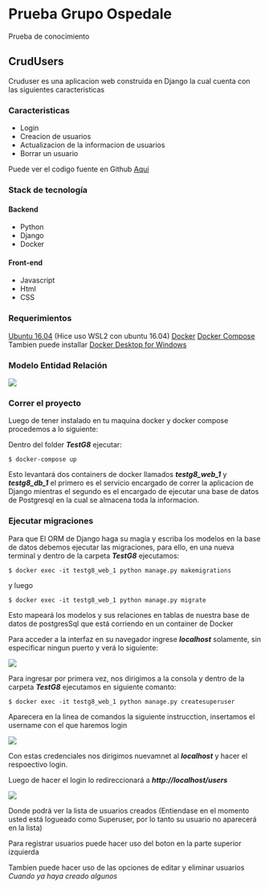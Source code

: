 # Prueba Grupo Ospedale
Prueba de conocimiento
## CrudUsers
Cruduser es una aplicacion web construida en Django la cual cuenta con las siguientes caracteristicas  
### Caracteristicas

- Login
-  Creacion de usuarios 
- Actualizacion de la informacion de usuarios
- Borrar un usuario

Puede ver el codigo fuente en Github [Aquí](https://github.com/Joldiazch/TestG8)

### Stack de tecnología
#### Backend
- Python
- Django
- Docker

#### Front-end
- Javascript
- Html
- CSS


### Requerimientos

[Ubuntu 16.04](https://docs.microsoft.com/en-us/windows/wsl/install-win10) (Hice uso WSL2 con ubuntu 16.04) 
[Docker](https://docs.docker.com/engine/install/ubuntu/)
[Docker Compose](https://docs.docker.com/compose/install/)
Tambien puede installar [Docker Desktop for Windows](https://hub.docker.com/editions/community/docker-ce-desktop-windows)

### Modelo Entidad Relación
![](https://i.ibb.co/RQV5zgr/ERD-import-example.png)

### Correr el proyecto
Luego de tener instalado en tu maquina docker y docker compose procedemos a lo siguiente:

Dentro del folder ***TestG8*** ejecutar:

`$ docker-compose up`

Esto levantará dos containers de docker llamados ***testg8_web_1***  y  ***testg8_db_1***  el primero es el servicio encargado de correr la aplicacion de Django mientras el segundo es el encargado de ejecutar una base de datos de Postgresql en la cual se almacena toda la informacion.

### Ejecutar migraciones
Para que El ORM de Django haga su magia y escriba los modelos en la base de datos debemos ejecutar las migraciones, para ello, en una nueva terminal y dentro de la carpeta ***TestG8***  ejecutamos: 

`$ docker exec -it testg8_web_1 python manage.py makemigrations`

y luego

`$ docker exec -it testg8_web_1 python manage.py migrate`

Esto mapeará los modelos y sus relaciones en tablas de nuestra base de datos de postgresSql que está corriendo en un container de Docker

Para acceder a la interfaz en su navegador ingrese ***localhost***  solamente, sin especificar ningun puerto y verá lo siguiente:

![](https://i.ibb.co/NFW9gDF/login-g8.png)

Para ingresar por primera vez, nos dirigimos a la consola y dentro de la carpeta ***TestG8***  ejecutamos en siguiente comanto:

`$ docker exec -it testg8_web_1 python manage.py createsuperuser`

Aparecera en la linea de comandos la siguiente instrucction, insertamos el username con el que haremos login

![](https://i.ibb.co/N2xDp8c/superuser.png)

Con estas credenciales nos dirigimos nuevamnet al ***localhost*** y hacer el respoectivo login.

Luego de hacer el login lo redireccionará a ***http://localhost/users***

![](https://i.ibb.co/1GvT2q6/lista.png)

Donde podrá ver la lista de usuarios creados (Entiendase en el momento usted está logueado como Superuser, por lo tanto su usuario no aparecerá en la lista)

Para registrar usuarios puede hacer uso del boton en la parte superior izquierda

Tambien puede hacer uso de las opciones de editar y eliminar usuarios *Cuando ya haya creado algunos*
